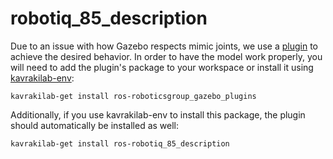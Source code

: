# robotiq_85_description

Due to an issue with how Gazebo respects mimic joints, we use a [plugin](https://github.com/roboticsgroup/roboticsgroup_gazebo_plugins) to achieve the desired behavior. In order to have the model work properly, you will need to add the plugin's package to your workspace or install it using [kavrakilab-env](https://github.com/KavrakiLab/kavrakilab_env):
```
kavrakilab-get install ros-roboticsgroup_gazebo_plugins
```

Additionally, if you use kavrakilab-env to install this package, the plugin should automatically be installed as well:
```
kavrakilab-get install ros-robotiq_85_description
```
